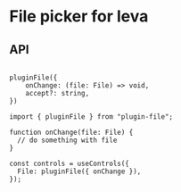 # File picker for leva

## API

```tsx

pluginFile({
    onChange: (file: File) => void,
    accept?: string,
})

```

```tsx
import { pluginFile } from "plugin-file";

function onChange(file: File) {
  // do something with file
}

const controls = useControls({
  File: pluginFile({ onChange }),
});
```
